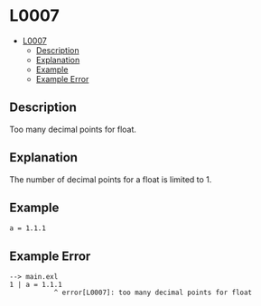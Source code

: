 <!-- Part of the Exeme Project, under the MIT license. See '/LICENSE' for license information. SPDX-License-Identifier: MIT License. -->

# L0007

- [L0007](#l0007)
  - [Description](#description)
  - [Explanation](#explanation)
  - [Example](#example)
  - [Example Error](#example-error)

## Description

Too many decimal points for float.

## Explanation

The number of decimal points for a float is limited to 1.

## Example

```
a = 1.1.1
```

## Example Error

```
--> main.exl
1 | a = 1.1.1
           ^ error[L0007]: too many decimal points for float
```
